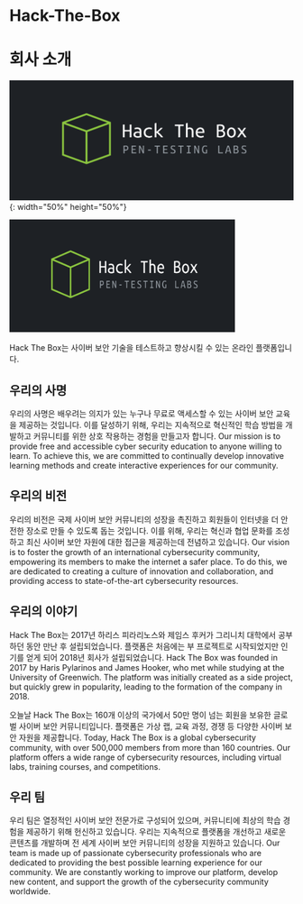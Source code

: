 # Hack-The-Box

# 회사 소개

![Hack The Box](./images/Hack-The-Box-logo.png){: width="50%" height="50%"}

<img src="./images/Hack-The-Box-logo.png" alt="Hack The Box" title="Hack The Box" width="400" height="200" />

Hack The Box는 사이버 보안 기술을 테스트하고 향상시킬 수 있는 온라인 플랫폼입니다.

## 우리의 사명

우리의 사명은 배우려는 의지가 있는 누구나 무료로 액세스할 수 있는 사이버 보안 교육을 제공하는 것입니다. 이를 달성하기 위해, 우리는 지속적으로 혁신적인 학습 방법을 개발하고 커뮤니티를 위한 상호 작용하는 경험을 만들고자 합니다.
Our mission is to provide free and accessible cyber security education to anyone willing to learn. To achieve this, we are committed to continually develop innovative learning methods and create interactive experiences for our community.

## 우리의 비전

우리의 비전은 국제 사이버 보안 커뮤니티의 성장을 촉진하고 회원들이 인터넷을 더 안전한 장소로 만들 수 있도록 돕는 것입니다. 이를 위해, 우리는 혁신과 협업 문화를 조성하고 최신 사이버 보안 자원에 대한 접근을 제공하는데 전념하고 있습니다.
Our vision is to foster the growth of an international cybersecurity community, empowering its members to make the internet a safer place. To do this, we are dedicated to creating a culture of innovation and collaboration, and providing access to state-of-the-art cybersecurity resources.

## 우리의 이야기

Hack The Box는 2017년 하리스 피라리노스와 제임스 후커가 그리니치 대학에서 공부하던 동안 만난 후 설립되었습니다. 플랫폼은 처음에는 부 프로젝트로 시작되었지만 인기를 얻게 되어 2018년 회사가 설립되었습니다.
Hack The Box was founded in 2017 by Haris Pylarinos and James Hooker, who met while studying at the University of Greenwich. The platform was initially created as a side project, but quickly grew in popularity, leading to the formation of the company in 2018.

오늘날 Hack The Box는 160개 이상의 국가에서 50만 명이 넘는 회원을 보유한 글로벌 사이버 보안 커뮤니티입니다. 플랫폼은 가상 랩, 교육 과정, 경쟁 등 다양한 사이버 보안 자원을 제공합니다.
Today, Hack The Box is a global cybersecurity community, with over 500,000 members from more than 160 countries. Our platform offers a wide range of cybersecurity resources, including virtual labs, training courses, and competitions.

## 우리 팀

우리 팀은 열정적인 사이버 보안 전문가로 구성되어 있으며, 커뮤니티에 최상의 학습 경험을 제공하기 위해 헌신하고 있습니다. 우리는 지속적으로 플랫폼을 개선하고 새로운 콘텐츠를 개발하며 전 세계 사이버 보안 커뮤니티의 성장을 지원하고 있습니다.
Our team is made up of passionate cybersecurity professionals who are dedicated to providing the best possible learning experience for our community. We are constantly working to improve our platform, develop new content, and support the growth of the cybersecurity community worldwide.

